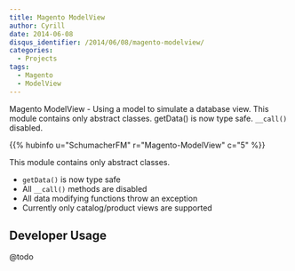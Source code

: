 ```yaml
---
title: Magento ModelView
author: Cyrill
date: 2014-06-08
disqus_identifier: /2014/06/08/magento-modelview/
categories:
  - Projects
tags:
  - Magento
  - ModelView
---
```


Magento ModelView - Using a model to simulate a database view. 
This module contains only abstract classes. 
getData() is now type safe. `__call()` disabled. 
<!--more-->

{{% hubinfo u="SchumacherFM" r="Magento-ModelView" c="5" %}}


This module contains only abstract classes.

- `getData()` is now type safe
- All `__call()` methods are disabled
- All data modifying functions throw an exception
- Currently only catalog/product views are supported


Developer Usage
---------------

@todo

